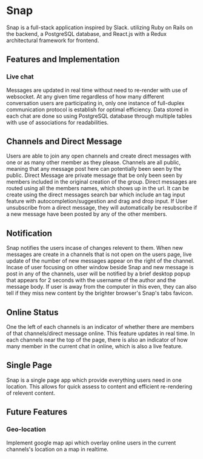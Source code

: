 # **Snap**

Snap is a full-stack application inspired by Slack. utilizing Ruby on Rails on the backend, a PostgreSQL database, and React.js with a Redux architectural framework for frontend.

## **Features and Implementation**

###  **Live chat**

  Messages are updated in real time without need to re-render with use of websocket. At any given time regardless of how many different conversation users are participating in, only one instance of full-duplex communication protocol is establish for optimal efficiency. Data stored in each chat are done so using PostgreSQL database through multiple tables with use of associations for readabilities.

## **Channels and Direct Message**
  Users are able to join any open channels and create direct messages with one or as many other member as they please. Channels are all public, meaning that any message post here can potentially been seen by the public. Direct Message are private message that be only been seen by members included in the original creation of the group. Direct messages are routed using all the members names, which shows up in the url. It can be create using the direct messages search bar which include an tag input feature with autocompletion/suggestion and drag and drop input. If User unsubscribe from a direct message, they will automatically be resubscribe if a new message have been posted by any of the other members.

## **Notification**
  Snap notifies the users incase of changes relevent to them. When new messages are create in a channels that is not open on the users page, live update of the number of new messages appear on the right of the channel. Incase of user focusing on other window beside Snap and new message is post in any of the channels, user will be notified by a brief desktop popup that appears for 2 seconds with the username of the author and the message body. If user is away from the computer in this even, they can also tell if they miss new content by the brighter browser's Snap's tabs favicon.

## **Online Status**   
  One the left of each channels is an indicator of whether there are members of that channels/direct message online. This feature updates in real time. In each channels near the top of the page, there is also an indicator of how many member in the current chat in online, which is also a live feature.

## **Single Page**
  Snap is a single page app which provide everything users need in one location. This allows for quick assess to content and efficient re-rendering of relevent content.

## **Future Features**

### **Geo-location**
  Implement google map api which overlay online users in the current channels's location on a map in realtime.
